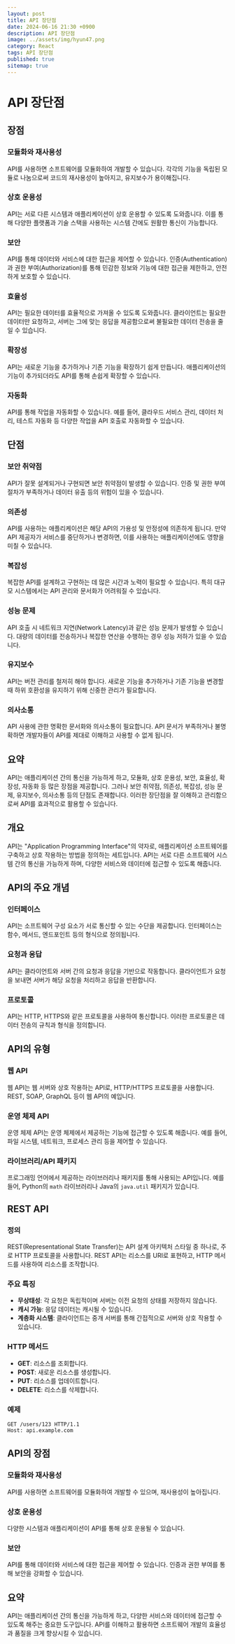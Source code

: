 ```yaml
---
layout: post
title: API 장단점
date: 2024-06-16 21:30 +0900
description: API 장단점
image: ../assets/img/hyun47.png
category: React
tags: API 장단점
published: true
sitemap: true
---
```


# API 장단점

## 장점

### 모듈화와 재사용성

API를 사용하면 소프트웨어를 모듈화하여 개발할 수 있습니다. 각각의 기능을 독립된 모듈로 나눔으로써 코드의 재사용성이 높아지고, 유지보수가 용이해집니다.

### 상호 운용성

API는 서로 다른 시스템과 애플리케이션이 상호 운용할 수 있도록 도와줍니다. 이를 통해 다양한 플랫폼과 기술 스택을 사용하는 시스템 간에도 원활한 통신이 가능합니다.

### 보안

API를 통해 데이터와 서비스에 대한 접근을 제어할 수 있습니다. 인증(Authentication)과 권한 부여(Authorization)를 통해 민감한 정보와 기능에 대한 접근을 제한하고, 안전하게 보호할 수 있습니다.

### 효율성

API는 필요한 데이터를 효율적으로 가져올 수 있도록 도와줍니다. 클라이언트는 필요한 데이터만 요청하고, 서버는 그에 맞는 응답을 제공함으로써 불필요한 데이터 전송을 줄일 수 있습니다.

### 확장성

API는 새로운 기능을 추가하거나 기존 기능을 확장하기 쉽게 만듭니다. 애플리케이션의 기능이 추가되더라도 API를 통해 손쉽게 확장할 수 있습니다.

### 자동화

API를 통해 작업을 자동화할 수 있습니다. 예를 들어, 클라우드 서비스 관리, 데이터 처리, 테스트 자동화 등 다양한 작업을 API 호출로 자동화할 수 있습니다.

## 단점

### 보안 취약점

API가 잘못 설계되거나 구현되면 보안 취약점이 발생할 수 있습니다. 인증 및 권한 부여 절차가 부족하거나 데이터 유출 등의 위험이 있을 수 있습니다.

### 의존성

API를 사용하는 애플리케이션은 해당 API의 가용성 및 안정성에 의존하게 됩니다. 만약 API 제공자가 서비스를 중단하거나 변경하면, 이를 사용하는 애플리케이션에도 영향을 미칠 수 있습니다.

### 복잡성

복잡한 API를 설계하고 구현하는 데 많은 시간과 노력이 필요할 수 있습니다. 특히 대규모 시스템에서는 API 관리와 문서화가 어려워질 수 있습니다.

### 성능 문제

API 호출 시 네트워크 지연(Network Latency)과 같은 성능 문제가 발생할 수 있습니다. 대량의 데이터를 전송하거나 복잡한 연산을 수행하는 경우 성능 저하가 있을 수 있습니다.

### 유지보수

API는 버전 관리를 철저히 해야 합니다. 새로운 기능을 추가하거나 기존 기능을 변경할 때 하위 호환성을 유지하기 위해 신중한 관리가 필요합니다.

### 의사소통

API 사용에 관한 명확한 문서화와 의사소통이 필요합니다. API 문서가 부족하거나 불명확하면 개발자들이 API를 제대로 이해하고 사용할 수 없게 됩니다.

## 요약

API는 애플리케이션 간의 통신을 가능하게 하고, 모듈화, 상호 운용성, 보안, 효율성, 확장성, 자동화 등 많은 장점을 제공합니다. 그러나 보안 취약점, 의존성, 복잡성, 성능 문제, 유지보수, 의사소통 등의 단점도 존재합니다. 이러한 장단점을 잘 이해하고 관리함으로써 API를 효과적으로 활용할 수 있습니다.

## 개요

API는 "Application Programming Interface"의 약자로, 애플리케이션 소프트웨어를 구축하고 상호 작용하는 방법을 정의하는 세트입니다. API는 서로 다른 소프트웨어 시스템 간의 통신을 가능하게 하며, 다양한 서비스와 데이터에 접근할 수 있도록 해줍니다.

## API의 주요 개념

### 인터페이스

API는 소프트웨어 구성 요소가 서로 통신할 수 있는 수단을 제공합니다. 인터페이스는 함수, 메서드, 엔드포인트 등의 형식으로 정의됩니다.

### 요청과 응답

API는 클라이언트와 서버 간의 요청과 응답을 기반으로 작동합니다. 클라이언트가 요청을 보내면 서버가 해당 요청을 처리하고 응답을 반환합니다.

### 프로토콜

API는 HTTP, HTTPS와 같은 프로토콜을 사용하여 통신합니다. 이러한 프로토콜은 데이터 전송의 규칙과 형식을 정의합니다.

## API의 유형

### 웹 API

웹 API는 웹 서버와 상호 작용하는 API로, HTTP/HTTPS 프로토콜을 사용합니다. REST, SOAP, GraphQL 등이 웹 API의 예입니다.

### 운영 체제 API

운영 체제 API는 운영 체제에서 제공하는 기능에 접근할 수 있도록 해줍니다. 예를 들어, 파일 시스템, 네트워크, 프로세스 관리 등을 제어할 수 있습니다.

### 라이브러리/API 패키지

프로그래밍 언어에서 제공하는 라이브러리나 패키지를 통해 사용되는 API입니다. 예를 들어, Python의 `math` 라이브러리나 Java의 `java.util` 패키지가 있습니다.

## REST API

### 정의

REST(Representational State Transfer)는 API 설계 아키텍처 스타일 중 하나로, 주로 HTTP 프로토콜을 사용합니다. REST API는 리소스를 URI로 표현하고, HTTP 메서드를 사용하여 리소스를 조작합니다.

### 주요 특징

- **무상태성**: 각 요청은 독립적이며 서버는 이전 요청의 상태를 저장하지 않습니다.
- **캐시 가능**: 응답 데이터는 캐시될 수 있습니다.
- **계층화 시스템**: 클라이언트는 중개 서버를 통해 간접적으로 서버와 상호 작용할 수 있습니다.

### HTTP 메서드

- **GET**: 리소스를 조회합니다.
- **POST**: 새로운 리소스를 생성합니다.
- **PUT**: 리소스를 업데이트합니다.
- **DELETE**: 리소스를 삭제합니다.

### 예제

```http
GET /users/123 HTTP/1.1
Host: api.example.com
```

## API의 장점

### 모듈화와 재사용성

API를 사용하면 소프트웨어를 모듈화하여 개발할 수 있으며, 재사용성이 높아집니다.

### 상호 운용성

다양한 시스템과 애플리케이션이 API를 통해 상호 운용될 수 있습니다.

### 보안

API를 통해 데이터와 서비스에 대한 접근을 제어할 수 있습니다. 인증과 권한 부여를 통해 보안을 강화할 수 있습니다.

## 요약

API는 애플리케이션 간의 통신을 가능하게 하고, 다양한 서비스와 데이터에 접근할 수 있도록 해주는 중요한 도구입니다. API를 이해하고 활용하면 소프트웨어 개발의 효율성과 품질을 크게 향상시킬 수 있습니다.
